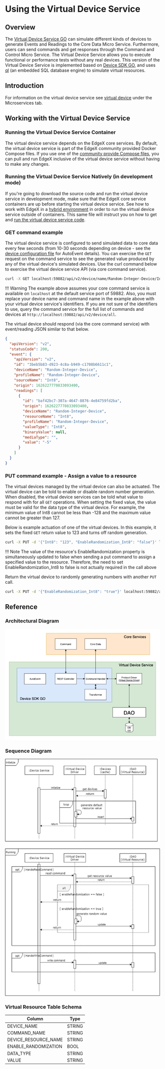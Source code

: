 # Using the Virtual Device Service

## Overview

The [Virtual Device Service
GO](https://github.com/edgexfoundry/device-virtual-go) can simulate
different kinds of devices to generate Events and Readings to the Core
Data Micro Service. Furthermore, users can send commands and get
responses through the Command and Control Micro Service. The Virtual
Device Service allows you to execute functional or performance tests
without any real devices. This version of the Virtual Device Service is
implemented based on [Device SDK
GO](https://github.com/edgexfoundry/device-sdk-go), and uses
[ql](https://godoc.org/modernc.org/ql) (an embedded SQL database engine)
to simulate virtual resources.



## Introduction

For information on the virtual device service see [virtual device](../microservices/device/virtual/Ch-VirtualDevice.md#) under the Microservices tab.

## Working with the Virtual Device Service

### Running the Virtual Device Service Container

The virtual device service depends on the EdgeX core services. By default, the virtual device service is part of the EdgeX community provided Docker Compose files.  If you use one of the [community provide Compose files](https://github.com/edgexfoundry/edgex-compose/tree/ireland), you can pull and run EdgeX inclusive of the virtual device service without having to make any changes.

### Running the Virtual Device Service Natively (in development mode)

If you're going to download the source code and run the virtual device service in development mode, make sure that the EdgeX core service containers are up before starting the virtual device service.  See how to work with EdgeX in a [hybrid environment](../getting-started/Ch-GettingStartedHybrid.md) in order to run the virtual device service outside of containers.  This same file will instruct you on how to get and [run the virtual device service code](../getting-started/Ch-GettingStartedHybrid.md#get-the-service-code).

### GET command example
The virtual device service is configured to send simulated data to core data every few seconds (from 10-30 seconds depending on device - see the [device configuration file](https://github.com/edgexfoundry/device-virtual-go/blob/v2.0.0/cmd/res/devices/devices.toml) for AutoEvent details).  You can exercise the `GET` request on the command service to see the generated value produced by any of the virtual device's simulated devices.  Use the curl command below to exercise the virtual device service API (via core command service).

``` bash
curl -X GET localhost:59882/api/v2/device/name/Random-Integer-Device/Int8`
```

!!! Warning
  The example above assumes your core command service is available on `localhost` at the default service port of 59882.  Also, you must replace your device name and command name in the example above with your virtual device service's identifiers.  If you are not sure of the identifiers to use, query the command service for the full list of commands and devices at `http://localhost:59882/api/v2/device/all`.

The virtual device should respond (via the core command service) with event/reading JSON similar to that below.
``` json
{
  "apiVersion": "v2",
  "statusCode": 200,
  "event": {
    "apiVersion": "v2",
    "id": "3beb5b83-d923-4c8a-b949-c1708b6611c1",
    "deviceName": "Random-Integer-Device",
    "profileName": "Random-Integer-Device",
    "sourceName": "Int8",
    "origin": 1626227770833093400,
    "readings": [
      {
        "id": "baf42bc7-307a-4647-8876-4e84759fd2ba",
        "origin": 1626227770833093400,
        "deviceName": "Random-Integer-Device",
        "resourceName": "Int8",
        "profileName": "Random-Integer-Device",
        "valueType": "Int8",
        "binaryValue": null,
        "mediaType": "",
        "value": "-5"
      }
    ]
  }
}
```

### PUT command example - Assign a value to a resource
The virtual devices managed by the virtual device can also be actuated.  The virtual device can be told to enable or disable random number generation.  When disabled, the virtual device services can be told what value to respond with for all `GET` operations.  When setting the fixed value, the value must be valid for the data type of the virtual device. For example, the minimum value of Int8 cannot be less than -128 and the maximum value cannot be greater than 127.

Below is example actuation of one of the virtual devices.  In this example, it sets the fixed `GET` return value to 123 and turns off random generation.

``` bash
curl -X PUT -d '{"Int8": "123", "EnableRandomization_Int8": "false"}' localhost:59882/api/v2/device/name/Random-Integer-Device/Int8
```

!!! Note
    The value of the resource's EnableRandomization property is simultaneously updated to false when sending a put command to assign a specified value to the resource.  Therefore, the need to set EnableRandomization_Int8 to false is not actually required in the call above 

Return the virtual device to randomly generating numbers with another `PUT` call.

``` bash
curl -X PUT -d '{"EnableRandomization_Int8": "true"}' localhost:59882/api/v2/device/name/Random-Integer-Device/Int8
```

## Reference

### Architectural Diagram

![Virtual Device Service](Virtual_DS.png)

### Sequence Diagram

![Sequence Diagram](VirtualSequence.png)

### Virtual Resource Table Schema
  
|Column                                          |Type|
| --- | --- |
|DEVICE\_NAME                                    |STRING|
|COMMAND\_NAME                                   |STRING|
|DEVICE\_RESOURCE\_NAME                          |STRING|
|ENABLE\_RANDOMIZATION                           |BOOL|
|DATA\_TYPE                                      |STRING|
|VALUE                                           |STRING|